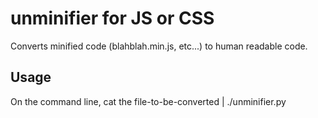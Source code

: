 # unminifier for JS or CSS
Converts minified code (blahblah.min.js, etc...) to human readable code.

<h2>Usage</h2>
On the command line, cat the file-to-be-converted | ./unminifier.py
